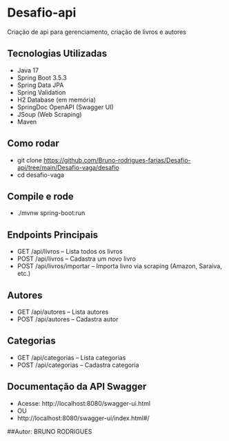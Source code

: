 # Desafio-api
Criação de api para gerenciamento, criação de livros e autores

## Tecnologias Utilizadas
- Java 17
- Spring Boot 3.5.3
- Spring Data JPA
- Spring Validation
- H2 Database (em memória)
- SpringDoc OpenAPI (Swagger UI)
- JSoup (Web Scraping)
- Maven


## Como rodar
- git clone https://github.com/Bruno-rodrigues-farias/Desafio-api/tree/main/Desafio-vaga/desafio
- cd desafio-vaga

## Compile e rode
- ./mvnw spring-boot:run


## Endpoints Principais
- GET /api/livros – Lista todos os livros
- POST /api/livros – Cadastra um novo livro
- POST /api/livros/importar – Importa livro via scraping (Amazon, Saraiva, etc.)

## Autores
- GET /api/autores – Lista autores
- POST /api/autores – Cadastra autor

## Categorias
- GET /api/categorias – Lista categorias
- POST /api/categorias – Cadastra categoria

## Documentação da API Swagger
- Acesse: http://localhost:8080/swagger-ui.html
- OU
- http://localhost:8080/swagger-ui/index.html#/


##Autor: BRUNO RODRIGUES

